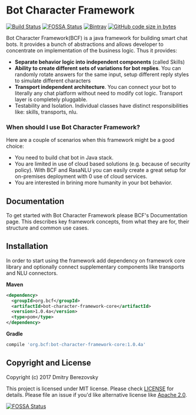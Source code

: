 # Bot Character Framework
[![Build Status](https://travis-ci.org/bot-character-framework/bot-character-framework.svg?branch=master)](https://travis-ci.org/bot-character-framework/bot-character-framework) [![FOSSA Status](https://app.fossa.io/api/projects/git%2Bgithub.com%2Fcorvis%2Fbot-character-framework.svg?type=shield)](https://app.fossa.io/projects/git%2Bgithub.com%2Fcorvis%2Fbot-character-framework?ref=badge_shield) [![Bintray](https://img.shields.io/bintray/v/corvis/maven/bot-character-framework.svg)](https://bintray.com/corvis/maven/bot-character-framework) [![GitHub code size in bytes](https://img.shields.io/github/languages/code-size/corvis/bot-character-framework.svg)](https://github.com/corvis/bot-character-framework)

Bot Character Framework(BCF) is a java framework for building smart chat bots. It provides a bunch of abstractions and allows developer to concentrate on implementation of the business logic. Thus it provides:

* **Separate behavior logic into independent components** (called Skills)
* **Ability to create different sets of variations for bot replies**. You can randomly rotate answers for the same input, setup different reply styles to simulate different characters
* **Transport independent architecture**. You can connect your bot to literally any chat platform without need to modify cot logic. Transport layer is completely pluggable. 
* Testability and Isolation. Individual classes have distinct responsibilities like: skills, transports, nlu.

### When should I use Bot Character Framework?

Here are a couple of scenarios when this framework might be a good choice:

* You need to build chat bot in Java stack.
* You are limited in use of cloud based solutions (e.g. because of security policy). With BCF and RasaNLU  you can easily  create a great setup for on-premises deployment with 0 use of cloud services.
* You are interested in brining more humanity in your bot behavior.

## Documentation

To get started with Bot Character Framework please BCF's Documentation page. This describes key framework concepts, from what they are for, their structure and common use cases.

## Installation

In order to start using the framework add dependency on framework core library and optionally connect supplementary components like transports and NLU connectors.

**Maven**

````xml
<dependency>
  <groupId>org.bcf</groupId>
  <artifactId>bot-character-framework-core</artifactId>
  <version>1.0.4a</version>
  <type>pom</type>
</dependency>
````

**Gradle**

```groovy
compile 'org.bcf:bot-character-framework-core:1.0.4a'
```

## Copyright and License 

Copyright (c) 2017 Dmitry Berezovsky

This project is licensed under MIT license. Please check [LICENSE](LICENSE) for details. Please file an issue if you'd like alternative license like [Apache 2.0](https://tldrlegal.com/license/apache-license-2.0-(apache-2.0)).

[![FOSSA Status](https://app.fossa.io/api/projects/git%2Bgithub.com%2Fcorvis%2Fbot-character-framework.svg?type=large)](https://app.fossa.io/projects/git%2Bgithub.com%2Fcorvis%2Fbot-character-framework?ref=badge_large)